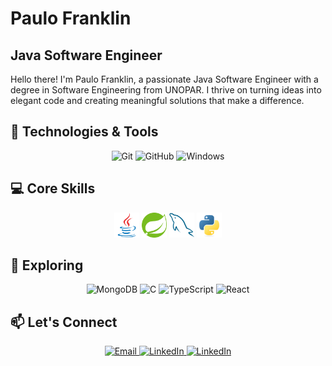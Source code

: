 # Paulo Franklin
## Java Software Engineer 

<!-- | Tech Enthusiast -->

Hello there! I'm Paulo Franklin, a passionate Java Software Engineer with a degree in Software Engineering from UNOPAR. I thrive on turning ideas into elegant code and creating meaningful solutions that make a difference.

## 🚀 Technologies & Tools

<div align="center">
    <img src="https://cdn.jsdelivr.net/gh/devicons/devicon/icons/git/git-plain.svg" alt="Git" width="40" height="40">
    <img src="https://cdn.jsdelivr.net/gh/devicons/devicon/icons/github/github-original.svg" alt="GitHub" width="40" height="40">
    <img src="https://cdn.jsdelivr.net/gh/devicons/devicon/icons/windows8/windows8-original.svg" alt="Windows" width="40" height="40">
    <!-- Add more icons here -->
</div>

## 💻 Core Skills

<div align="center">
    <img src="https://raw.githubusercontent.com/devicons/devicon/master/icons/java/java-original.svg" alt="Java" width="40" height="40">
    <img src="https://raw.githubusercontent.com/devicons/devicon/master/icons/spring/spring-original.svg" alt="Spring" width="40" height="40">
    <img src="https://raw.githubusercontent.com/devicons/devicon/master/icons/mysql/mysql-original.svg" alt="MySQL" width="40" height="40">
    <img src="https://raw.githubusercontent.com/devicons/devicon/master/icons/python/python-original.svg" alt="Python" width="40" height="40">
    <!-- Add more icons here -->
</div>

## 🌟 Exploring

<div align="center">
    <img src="https://cdn.jsdelivr.net/gh/devicons/devicon/icons/mongodb/mongodb-plain.svg" alt="MongoDB" width="40" height="40">
    <img src="https://cdn.jsdelivr.net/gh/devicons/devicon/icons/c/c-original.svg" alt="C" width="40" height="40">
    <img src="https://cdn.jsdelivr.net/gh/devicons/devicon/icons/typescript/typescript-original.svg" alt="TypeScript" width="40" height="40">
    <img src="https://cdn.jsdelivr.net/gh/devicons/devicon/icons/react/react-original.svg" alt="React" width="40" height="40">
    <!-- Add more icons here -->
</div>

## 📫 Let's Connect

<div align="center">
    <a href="mailto:paulofranklinc@gmail.com">
        <img src="https://img.shields.io/badge/-Email-%23333?style=for-the-badge&logo=gmail&logoColor=white" alt="Email">
    </a>
    <a href="https://www.linkedin.com/in/paulofranklins/" target="_blank">
        <img src="https://img.shields.io/badge/-LinkedIn-%230077B5?style=for-the-badge&logo=linkedin&logoColor=white" alt="LinkedIn">
    </a>
    <a href="https://t.me/paulofranklins/" target="_blank">
        <img src="https://img.shields.io/badge/Telegram-2CA5E0?style=for-the-badge&logo=telegram&logoColor=white" alt="LinkedIn">
    </a>
    <!-- Add more social icons and links here -->
</div>
